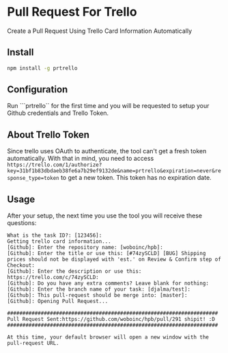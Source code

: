 # Pull Request For Trello

Create a Pull Request Using Trello Card Information Automatically

## Install
```bash
npm install -g prtrello
```

## Configuration
Run  ```prtrello`` for the first time and you will be requested to setup your Github credentials and Trello Token.


## About Trello Token
Since trello uses OAuth to authenticate, the tool can't get a fresh token automatically. With that in mind, you need to access ```https://trello.com/1/authorize?key=31bf1b83dbdaeb38fe6a7b29ef9132de&name=prtrello&expiration=never&response_type=token``` to get a new token. This token has no expiration date.

## Usage
After your setup, the next time you use the tool you will receive these questions:
```
What is the task ID?: [123456]:
Getting trello card information...
[Github]: Enter the repository name: [woboinc/hpb]:
[Github]: Enter the title or use this: [#74zySCLD] [BUG] Shipping prices should not be displayed with 'est.' on Review & Confirm step of Checkout:
[Github]: Enter the description or use this: https://trello.com/c/74zySCLD:
[Github]: Do you have any extra comments? Leave blank for nothing:
[Github]: Enter the branch name of your task: [djalma/test]:
[Github]: This pull-request should be merge into: [master]:
[Github]: Opening Pull Request...

#####################################################################
Pull Request Sent:https://github.com/woboinc/hpb/pull/291 shipit! :D
#####################################################################

At this time, your default browser will open a new window with the pull-request URL.
```
